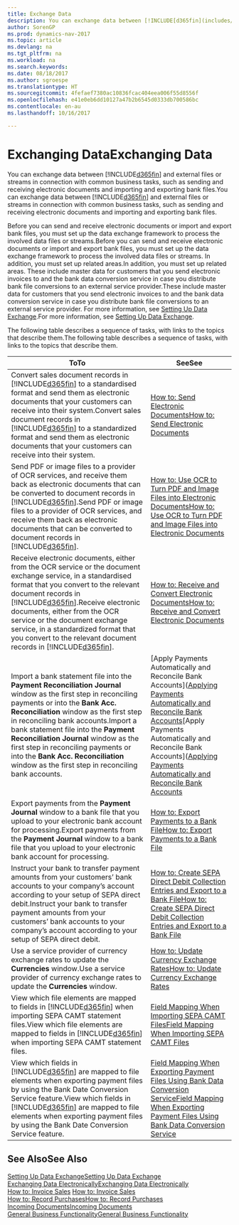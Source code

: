 ```yaml
---
title: Exchange Data
description: You can exchange data between [!INCLUDE[d365fin](includes/d365fin_md.md)] and external files or streams in connection with common business tasks, such as sending and receiving electronic documents and importing and exporting bank files.
author: SorenGP
ms.prod: dynamics-nav-2017
ms.topic: article
ms.devlang: na
ms.tgt_pltfrm: na
ms.workload: na
ms.search.keywords: 
ms.date: 08/18/2017
ms.author: sgroespe
ms.translationtype: HT
ms.sourcegitcommit: 4fefaef7380ac10836fcac404eea006f55d8556f
ms.openlocfilehash: e41e0eb6dd10127a47b2b6545d0333db700586bc
ms.contentlocale: en-au
ms.lasthandoff: 10/16/2017

---
```

# <a name="exchanging-data"></a><span data-ttu-id="8c870-103">Exchanging Data</span><span class="sxs-lookup"><span data-stu-id="8c870-103">Exchanging Data</span></span>
<span data-ttu-id="8c870-104">You can exchange data between [!INCLUDE[d365fin](includes/d365fin_md.md)] and external files or streams in connection with common business tasks, such as sending and receiving electronic documents and importing and exporting bank files.</span><span class="sxs-lookup"><span data-stu-id="8c870-104">You can exchange data between [!INCLUDE[d365fin](includes/d365fin_md.md)] and external files or streams in connection with common business tasks, such as sending and receiving electronic documents and importing and exporting bank files.</span></span>  

<span data-ttu-id="8c870-105">Before you can send and receive electronic documents or import and export bank files, you must set up the data exchange framework to process the involved data files or streams.</span><span class="sxs-lookup"><span data-stu-id="8c870-105">Before you can send and receive electronic documents or import and export bank files, you must set up the data exchange framework to process the involved data files or streams.</span></span> <span data-ttu-id="8c870-106">In addition, you must set up related areas.</span><span class="sxs-lookup"><span data-stu-id="8c870-106">In addition, you must set up related areas.</span></span> <span data-ttu-id="8c870-107">These include master data for customers that you send electronic invoices to and the bank data conversion service in case you distribute bank file conversions to an external service provider.</span><span class="sxs-lookup"><span data-stu-id="8c870-107">These include master data for customers that you send electronic invoices to and the bank data conversion service in case you distribute bank file conversions to an external service provider.</span></span> <span data-ttu-id="8c870-108">For more information, see [Setting Up Data Exchange](across-set-up-data-exchange.md).</span><span class="sxs-lookup"><span data-stu-id="8c870-108">For more information, see [Setting Up Data Exchange](across-set-up-data-exchange.md).</span></span>  

 <span data-ttu-id="8c870-109">The following table describes a sequence of tasks, with links to the topics that describe them.</span><span class="sxs-lookup"><span data-stu-id="8c870-109">The following table describes a sequence of tasks, with links to the topics that describe them.</span></span>  

|<span data-ttu-id="8c870-110">**To**</span><span class="sxs-lookup"><span data-stu-id="8c870-110">**To**</span></span>|<span data-ttu-id="8c870-111">**See**</span><span class="sxs-lookup"><span data-stu-id="8c870-111">**See**</span></span>|  
|------------|-------------|  
|<span data-ttu-id="8c870-112">Convert sales document records in [!INCLUDE[d365fin](includes/d365fin_md.md)] to a standardised format and send them as electronic documents that your customers can receive into their system.</span><span class="sxs-lookup"><span data-stu-id="8c870-112">Convert sales document records in [!INCLUDE[d365fin](includes/d365fin_md.md)] to a standardized format and send them as electronic documents that your customers can receive into their system.</span></span>|[<span data-ttu-id="8c870-113">How to: Send Electronic Documents</span><span class="sxs-lookup"><span data-stu-id="8c870-113">How to: Send Electronic Documents</span></span>](sales-how-to-send-electronic-documents.md)|  
|<span data-ttu-id="8c870-114">Send PDF or image files to a provider of OCR services, and receive them back as electronic documents that can be converted to document records in [!INCLUDE[d365fin](includes/d365fin_md.md)].</span><span class="sxs-lookup"><span data-stu-id="8c870-114">Send PDF or image files to a provider of OCR services, and receive them back as electronic documents that can be converted to document records in [!INCLUDE[d365fin](includes/d365fin_md.md)].</span></span>|[<span data-ttu-id="8c870-115">How to: Use OCR to Turn PDF and Image Files into Electronic Documents</span><span class="sxs-lookup"><span data-stu-id="8c870-115">How to: Use OCR to Turn PDF and Image Files into Electronic Documents</span></span>](across-how-use-ocr-pdf-images-files.md)|  
|<span data-ttu-id="8c870-116">Receive electronic documents, either from the OCR service or the document exchange service, in a standardised format that you convert to the relevant document records in [!INCLUDE[d365fin](includes/d365fin_md.md)].</span><span class="sxs-lookup"><span data-stu-id="8c870-116">Receive electronic documents, either from the OCR service or the document exchange service, in a standardized format that you convert to the relevant document records in [!INCLUDE[d365fin](includes/d365fin_md.md)].</span></span>|[<span data-ttu-id="8c870-117">How to: Receive and Convert Electronic Documents</span><span class="sxs-lookup"><span data-stu-id="8c870-117">How to: Receive and Convert Electronic Documents</span></span>](purchasing-how-to-receive-and-convert-electronic-documents.md)|  
|<span data-ttu-id="8c870-118">Import a bank statement file into the **Payment Reconciliation Journal** window as the first step in reconciling payments or into the **Bank Acc. Reconciliation** window as the first step in reconciling bank accounts.</span><span class="sxs-lookup"><span data-stu-id="8c870-118">Import a bank statement file into the **Payment Reconciliation Journal** window as the first step in reconciling payments or into the **Bank Acc. Reconciliation** window as the first step in reconciling bank accounts.</span></span>|<span data-ttu-id="8c870-119">[Apply Payments Automatically and Reconcile Bank Accounts]([Applying Payments Automatically and Reconcile Bank Accounts](receivables-apply-payments-auto-reconcile-bank-accounts.md)</span><span class="sxs-lookup"><span data-stu-id="8c870-119">[Apply Payments Automatically and Reconcile Bank Accounts]([Applying Payments Automatically and Reconcile Bank Accounts](receivables-apply-payments-auto-reconcile-bank-accounts.md)</span></span>|  
|<span data-ttu-id="8c870-120">Export payments from the **Payment Journal** window to a bank file that you upload to your electronic bank account for processing.</span><span class="sxs-lookup"><span data-stu-id="8c870-120">Export payments from the **Payment Journal** window to a bank file that you upload to your electronic bank account for processing.</span></span>|[<span data-ttu-id="8c870-121">How to: Export Payments to a Bank File</span><span class="sxs-lookup"><span data-stu-id="8c870-121">How to: Export Payments to a Bank File</span></span>](payables-how-export-payments-bank-file.md)|  
|<span data-ttu-id="8c870-122">Instruct your bank to transfer payment amounts from your customers’ bank accounts to your company’s account according to your setup of SEPA direct debit.</span><span class="sxs-lookup"><span data-stu-id="8c870-122">Instruct your bank to transfer payment amounts from your customers’ bank accounts to your company’s account according to your setup of SEPA direct debit.</span></span>|[<span data-ttu-id="8c870-123">How to: Create SEPA Direct Debit Collection Entries and Export to a Bank File</span><span class="sxs-lookup"><span data-stu-id="8c870-123">How to: Create SEPA Direct Debit Collection Entries and Export to a Bank File</span></span>](finance-how-create-sepa-direct-debit-collection-entries-export-bank-file.md)|  
|<span data-ttu-id="8c870-124">Use a service provider of currency exchange rates to update the **Currencies** window.</span><span class="sxs-lookup"><span data-stu-id="8c870-124">Use a service provider of currency exchange rates to update the **Currencies** window.</span></span>|[<span data-ttu-id="8c870-125">How to: Update Currency Exchange Rates</span><span class="sxs-lookup"><span data-stu-id="8c870-125">How to: Update Currency Exchange Rates</span></span>](finance-how-update-currencies.md)|  
|<span data-ttu-id="8c870-126">View which file elements are mapped to fields in [!INCLUDE[d365fin](includes/d365fin_md.md)] when importing SEPA CAMT statement files.</span><span class="sxs-lookup"><span data-stu-id="8c870-126">View which file elements are mapped to fields in [!INCLUDE[d365fin](includes/d365fin_md.md)] when importing SEPA CAMT statement files.</span></span>|[<span data-ttu-id="8c870-127">Field Mapping When Importing SEPA CAMT Files</span><span class="sxs-lookup"><span data-stu-id="8c870-127">Field Mapping When Importing SEPA CAMT Files</span></span>](across-field-mapping-when-importing-sepa-camt-files.md)|  
|<span data-ttu-id="8c870-128">View which fields in [!INCLUDE[d365fin](includes/d365fin_md.md)] are mapped to file elements when exporting payment files by using the Bank Date Conversion Service feature.</span><span class="sxs-lookup"><span data-stu-id="8c870-128">View which fields in [!INCLUDE[d365fin](includes/d365fin_md.md)] are mapped to file elements when exporting payment files by using the Bank Date Conversion Service feature.</span></span>|[<span data-ttu-id="8c870-129">Field Mapping When Exporting Payment Files Using Bank Data Conversion Service</span><span class="sxs-lookup"><span data-stu-id="8c870-129">Field Mapping When Exporting Payment Files Using Bank Data Conversion Service</span></span>](across-field-mapping-when-exporting-payment-files-using-bank-data-conversion-service.md)|  

## <a name="see-also"></a><span data-ttu-id="8c870-130">See Also</span><span class="sxs-lookup"><span data-stu-id="8c870-130">See Also</span></span>  
[<span data-ttu-id="8c870-131">Setting Up Data Exchange</span><span class="sxs-lookup"><span data-stu-id="8c870-131">Setting Up Data Exchange</span></span>](across-set-up-data-exchange.md)  
[<span data-ttu-id="8c870-132">Exchanging Data Electronically</span><span class="sxs-lookup"><span data-stu-id="8c870-132">Exchanging Data Electronically</span></span>](across-data-exchange.md)  
<span data-ttu-id="8c870-133">[How to: Invoice Sales](sales-how-invoice-sales.md) </span><span class="sxs-lookup"><span data-stu-id="8c870-133">[How to: Invoice Sales](sales-how-invoice-sales.md) </span></span>  
[<span data-ttu-id="8c870-134">How to: Record Purchases</span><span class="sxs-lookup"><span data-stu-id="8c870-134">How to: Record Purchases</span></span>](purchasing-how-record-purchases.md)  
[<span data-ttu-id="8c870-135">Incoming Documents</span><span class="sxs-lookup"><span data-stu-id="8c870-135">Incoming Documents</span></span>](across-income-documents.md)  
[<span data-ttu-id="8c870-136">General Business Functionality</span><span class="sxs-lookup"><span data-stu-id="8c870-136">General Business Functionality</span></span>](ui-across-business-areas.md)  

